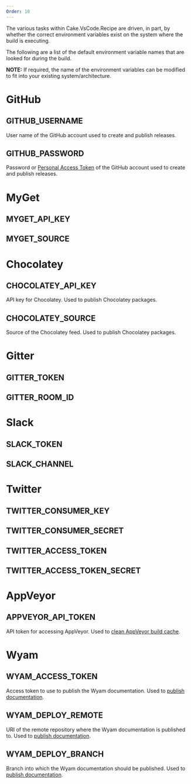 ```yaml
---
Order: 10
---
```


The various tasks within Cake.VsCode.Recipe are driven, in part, by whether the correct environment variables exist on the system where the build is executing.

The following are a list of the default environment variable names that are looked for during the build.

**NOTE:** If required, the name of the environment variables can be modified to fit into your existing system/architecture.

# GitHub

## GITHUB_USERNAME

User name of the GitHub account used to create and publish releases.

## GITHUB_PASSWORD

Password or [Personal Access Token](https://help.github.com/articles/creating-a-personal-access-token-for-the-command-line/) of the GitHub account used to create and publish releases.

# MyGet

## MYGET_API_KEY

## MYGET_SOURCE

# Chocolatey

## CHOCOLATEY_API_KEY

API key for Chocolatey. Used to publish Chocolatey packages.

## CHOCOLATEY_SOURCE

Source of the Chocolatey feed. Used to publish Chocolatey packages.

# Gitter

## GITTER_TOKEN

## GITTER_ROOM_ID

# Slack

## SLACK_TOKEN

## SLACK_CHANNEL

# Twitter

## TWITTER_CONSUMER_KEY

## TWITTER_CONSUMER_SECRET

## TWITTER_ACCESS_TOKEN

## TWITTER_ACCESS_TOKEN_SECRET

# AppVeyor

## APPVEYOR_API_TOKEN

API token for accessing AppVeyor. Used to [clean AppVeyor build cache](../usage/cleaning-cache).

# Wyam

## WYAM_ACCESS_TOKEN

Access token to use to publish the Wyam documentation. Used to [publish documentation](../usage/publishing-documentation).

## WYAM_DEPLOY_REMOTE

URI of the remote repository where the Wyam documentation is published to. Used to [publish documentation](../usage/publishing-documentation).

## WYAM_DEPLOY_BRANCH

Branch into which the Wyam documentation should be published. Used to [publish documentation](../usage/publishing-documentation).
